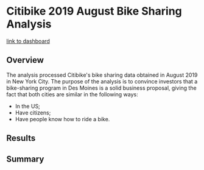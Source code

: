 # Citibike 2019 August Bike Sharing Analysis

[link to dashboard](https://public.tableau.com/app/profile/ding.zhang/viz/M14Challenge/HowtoRideBikesElegantly "link to dashboard")

## Overview
The analysis processed Citibike's bike sharing data obtained in August 2019 in New York City. The purpose of the analysis is to convince investors that a bike-sharing program in Des Moines is a solid business proposal, giving the fact that both cities are similar in the following ways:

- In the US;
- Have citizens;
- Have people know how to ride a bike.

## Results



## Summary
